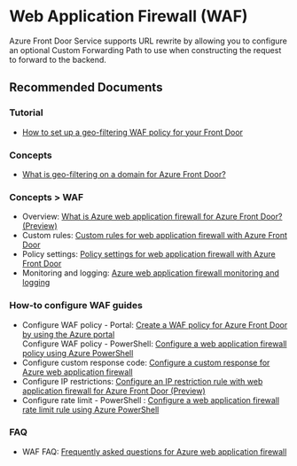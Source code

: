 <properties
    pageTitle="Web Application Firewall (WAF)"
    description="Web Application Firewall (WAF)"
    service="microsoft.afd"
    resource="afd"
    authors="v-miegge"
    ms.author="v-miegge"
    displayOrder=""
    selfHelpType="generic"
    supportTopicIds="32614239, 32614250"
    resourceTags=""
    productPesIds="16611"
    cloudEnvironments="public"
    articleId="5d7a3915-402f-4b74-a589-070a68aa49f4"
/>

# Web Application Firewall (WAF)

Azure Front Door Service supports URL rewrite by allowing you to configure an optional Custom Forwarding Path to use when constructing the request to forward to the backend.

## **Recommended Documents**

### Tutorial

* [How to set up a geo-filtering WAF policy for your Front Door](https://docs.microsoft.com/azure/frontdoor/front-door-tutorial-geo-filtering)

### Concepts

* [What is geo-filtering on a domain for Azure Front Door?](https://docs.microsoft.com/azure/frontdoor/front-door-geo-filtering)

### Concepts > WAF

* Overview: [What is Azure web application firewall for Azure Front Door? (Preview)](https://docs.microsoft.com/azure/frontdoor/waf-overview)<br>
* Custom rules: [Custom rules for web application firewall with Azure Front Door](https://docs.microsoft.com/azure/frontdoor/waf-front-door-custom-rules)<br>
* Policy settings: [Policy settings for web application firewall with Azure Front Door](https://docs.microsoft.com/azure/frontdoor/waf-front-door-policy-settings)<br>
* Monitoring and logging: [Azure web application firewall monitoring and logging](https://docs.microsoft.com/azure/frontdoor/waf-front-door-monitor)

### How-to configure WAF guides

* Configure WAF policy - Portal: [Create a WAF policy for Azure Front Door by using the Azure portal](https://docs.microsoft.com/azure/frontdoor/waf-front-door-create-portal)<br>
 Configure WAF policy - PowerShell: [Configure a web application firewall policy using Azure PowerShell](https://docs.microsoft.com/azure/frontdoor/waf-front-door-custom-rules-powershell)<br>
* Configure custom response code: [Configure a custom response for Azure web application firewall](https://docs.microsoft.com/azure/frontdoor/waf-front-door-configure-custom-response-code)<br>
* Configure IP restrictions: [Configure an IP restriction rule with web application firewall for Azure Front Door (Preview)](https://docs.microsoft.com/azure/frontdoor/waf-front-door-configure-ip-restriction)<br>
* Configure rate limit - PowerShell : [Configure a web application firewall rate limit rule using Azure PowerShell](https://docs.microsoft.com/azure/frontdoor/waf-front-door-rate-limit-powershell)

### FAQ

* WAF FAQ: [Frequently asked questions for Azure web application firewall](https://docs.microsoft.com/azure/frontdoor/waf-faq)